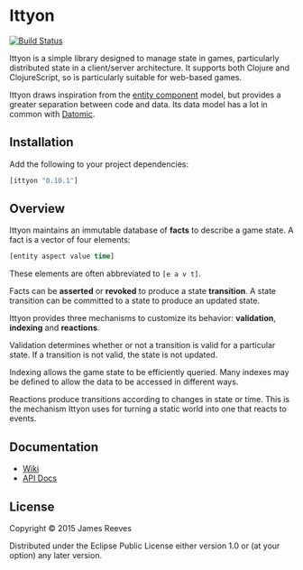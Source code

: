 # Ittyon

[![Build Status](https://travis-ci.org/weavejester/ittyon.svg?branch=master)](https://travis-ci.org/weavejester/ittyon)

Ittyon is a simple library designed to manage state in games,
particularly distributed state in a client/server architecture. It
supports both Clojure and ClojureScript, so is particularly suitable
for web-based games.

Ittyon draws inspiration from the [entity component][1] model, but
provides a greater separation between code and data. Its data model
has a lot in common with [Datomic][2].

[1]: https://en.wikipedia.org/wiki/Entity_component_system
[2]: http://www.datomic.com/

## Installation

Add the following to your project dependencies:

```clojure
[ittyon "0.10.1"]
```

## Overview

Ittyon maintains an immutable database of **facts** to describe a game
state. A fact is a vector of four elements:

```clojure
[entity aspect value time]
```

These elements are often abbreviated to `[e a v t]`.

Facts can be **asserted** or **revoked** to produce a state
**transition**. A state transition can be committed to a state to
produce an updated state.

Ittyon provides three mechanisms to customize its behavior:
**validation**, **indexing** and **reactions**.

Validation determines whether or not a transition is valid for a
particular state. If a transition is not valid, the state is not
updated.

Indexing allows the game state to be efficiently queried. Many indexes
may be defined to allow the data to be accessed in different ways.

Reactions produce transitions according to changes in state or time.
This is the mechanism Ittyon uses for turning a static world into one
that reacts to events.


## Documentation

* [Wiki](https://github.com/weavejester/ittyon/wiki)
* [API Docs](https://weavejester.github.io/ittyon)


## License

Copyright © 2015 James Reeves

Distributed under the Eclipse Public License either version 1.0 or (at
your option) any later version.
